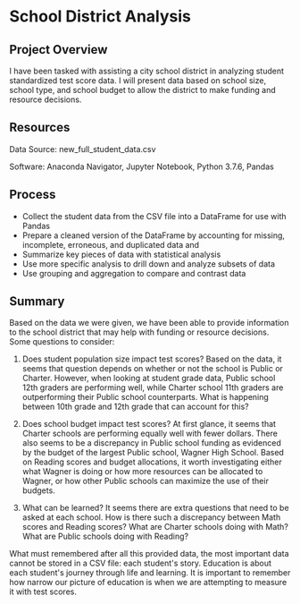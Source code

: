 # School District Analysis
## Project Overview
I have been tasked with assisting a city school district in analyzing student standardized test score data.  I will present data based on school size, school type, and school budget to allow the district to make funding and resource decisions.

## Resources
Data Source: new_full_student_data.csv

Software: Anaconda Navigator, Jupyter Notebook, Python 3.7.6, Pandas

## Process
- Collect the student data from the CSV file into a DataFrame for use with Pandas
- Prepare a cleaned version of the DataFrame by accounting for missing, incomplete, erroneous, and duplicated data and 
- Summarize key pieces of data with statistical analysis
- Use more specific analysis to drill down and analyze subsets of data
- Use grouping and aggregation to compare and contrast data
## Summary
Based on the data we were given, we have been able to provide information to the school district that may help with funding or resource decisions.  Some questions to consider:  

1. Does student population size impact test scores?  Based on the data, it seems that question depends on whether or not the school is Public or Charter.  However, when looking at student grade data, Public school 12th graders are performing well, while Charter school 11th graders are outperforming their Public school counterparts.  What is happening between 10th grade and 12th grade that can account for this?

2. Does school budget impact test scores?  At first glance, it seems that Charter schools are performing equally well with fewer dollars.  There also seems to be a discrepancy in Public school funding as evidenced by the budget of the largest Public school, Wagner High School. Based on Reading scores and budget allocations, it worth investigating either what Wagner is doing or how more resources can be allocated to Wagner, or how other Public schools can maximize the use of their budgets.

3. What can be learned?  It seems there are extra questions that need to be asked at each school.  How is there such a discrepancy between Math scores and Reading scores?  What are Charter schools doing with Math? What are Public schools doing with Reading?

What must remembered after all this provided data, the most important data cannot be stored in a CSV file: each student's story.  Education is about each student's journey through life and learning.  It is important to remember how narrow our picture of education is when we are attempting to measure it with test scores.
